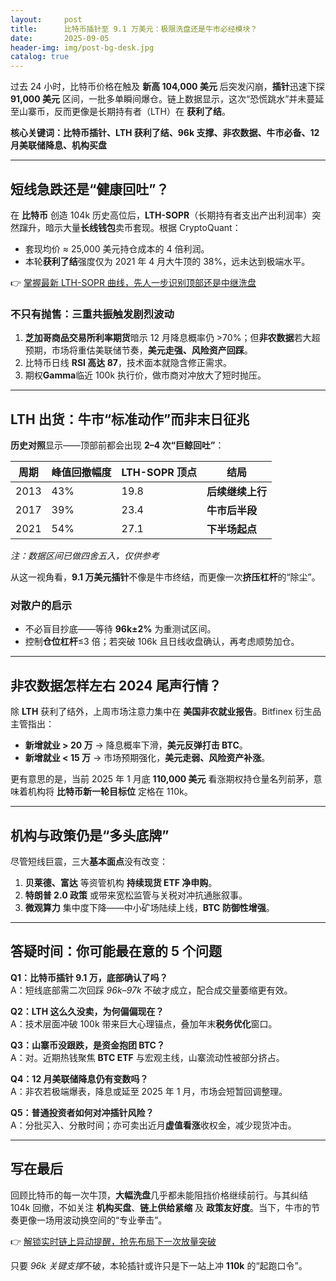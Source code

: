 ```yaml
---
layout:     post
title:      比特币插针至 9.1 万美元：极限洗盘还是牛市必经模块？
date:       2025-09-05
header-img: img/post-bg-desk.jpg
catalog: true
---
```


过去 24 小时，比特币价格在触及 **新高 104,000 美元** 后突发闪崩，**插针**迅速下探 **91,000 美元** 区间，一批多单瞬间爆仓。链上数据显示，这次“恐慌跳水”并未蔓延至山寨币，反而更像是长期持有者（LTH）在 **获利了结**。</p>

**核心关键词：比特币插针、LTH 获利了结、96k 支撑、非农数据、牛市必备、12 月美联储降息、机构买盘**

---

## 短线急跌还是“健康回吐”？

在 **比特币** 创造 104k 历史高位后，**LTH-SOPR**（长期持有者支出产出利润率）突然蹿升，暗示大量**长线钱包**卖币套现。根据 CryptoQuant：

- 套现均价 ≈ 25,000 美元持仓成本的 4 倍利润。
- 本轮**获利了结**强度仅为 2021 年 4 月大牛顶的 38%，远未达到极端水平。

👉 [掌握最新 LTH-SOPR 曲线，先人一步识别顶部还是中继洗盘](https://okxdog.com/)

### 不只有抛售：三重共振触发剧烈波动

1. **芝加哥商品交易所利率期货**暗示 12 月降息概率仍 >70%；但**非农数据**若大超预期，市场将重估美联储节奏，**美元走强、风险资产回踩**。
2. 比特币日线 **RSI 高达 87**，技术面本就隐含修正需求。
3. 期权**Gamma**临近 100k 执行价，做市商对冲放大了短时抛压。

---

## LTH 出货：牛市“标准动作”而非末日征兆

**历史对照**显示——顶部前都会出现 **2–4 次“巨鲸回吐”**：

| 周期 | 峰值回撤幅度 | LTH-SOPR 顶点 | 结局 |
|---|---|---|---|
| 2013 | 43% | 19.8 | **后续继续上行** |
| 2017 | 39% | 23.4 | **牛市后半段** |
| 2021 | 54% | 27.1 | **下半场起点** |

*注：数据区间已做四舍五入，仅供参考*

从这一视角看，**9.1 万美元插针**不像是牛市终结，而更像一次**挤压杠杆**的“除尘”。

### 对散户的启示

- 不必盲目抄底——等待 **96k±2%** 为重测试区间。
- 控制**仓位杠杆**≤3 倍；若突破 106k 且日线收盘确认，再考虑顺势加仓。

---

## 非农数据怎样左右 2024 尾声行情？

除 **LTH** 获利了结外，上周市场注意力集中在 **美国非农就业报告**。Bitfinex 衍生品主管指出：

- **新增就业 > 20 万** → 降息概率下滑，**美元反弹打击 BTC**。
- **新增就业 < 15 万** → 市场预期强化，**美元走弱、风险资产补涨**。

更有意思的是，当前 2025 年 1 月底 **110,000 美元** 看涨期权持仓量名列前茅，意味着机构将 **比特币新一轮目标位** 定格在 110k。

---

## 机构与政策仍是“多头底牌”

尽管短线巨震，三大**基本面点**没有改变：

1. **贝莱德、富达** 等资管机构 **持续现货 ETF 净申购**。
2. **特朗普 2.0 政策** 或带来宽松监管与关税对冲抗通胀叙事。
3. **微观算力** 集中度下降——中小矿场陆续上线，**BTC 防御性增强**。

---

## 答疑时间：你可能最在意的 5 个问题

**Q1：比特币插针 9.1 万，底部确认了吗？**  
A：短线底部需二次回踩 *96k*–*97k* 不破才成立，配合成交量萎缩更有效。

**Q2：LTH 这么久没卖，为何偏偏现在？**  
A：技术层面冲破 100k 带来巨大心理锚点，叠加年末**税务优化**窗口。

**Q3：山寨币没跟跌，是资金抱团 BTC？**  
A：对。近期热钱聚焦 **BTC ETF** 与宏观主线，山寨流动性被部分挤占。

**Q4：12 月美联储降息仍有变数吗？**  
A：非农若极端爆表，降息或延至 2025 年 1 月，市场会短暂回调整理。

**Q5：普通投资者如何对冲插针风险？**  
A：分批买入、分散时间；亦可卖出近月**虚值看涨**收权金，减少现货冲击。

---

## 写在最后

回顾比特币的每一次牛顶，**大幅洗盘**几乎都未能阻挡价格继续前行。与其纠结 104k 回撤，不如关注 **机构买盘**、**链上供给紧缩** 及 **政策友好度**。当下，牛市的节奏更像一场用波动换空间的“专业拳击”。

👉 [解锁实时链上异动提醒，抢先布局下一次放量突破](https://okxdog.com/)

只要 *96k 关键支撑*不破，本轮插针或许只是下一站上冲 **110k** 的“起跑口令”。
